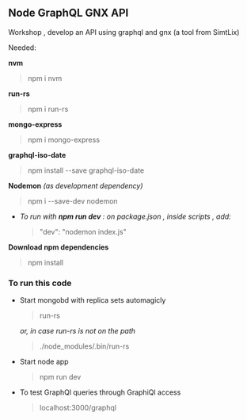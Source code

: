 ## Node GraphQL GNX API
Workshop , develop an API using graphql and gnx (a tool from SimtLix)

Needed:

**nvm**  
> npm i nvm

**run-rs**
>npm i run-rs

**mongo-express**
>npm i mongo-express

**graphql-iso-date**
>npm install --save graphql-iso-date

**Nodemon** *(as development dependency)*
>npm i --save-dev nodemon  

* *To run with **npm run dev** : on package.json , inside scripts , add:*  
  >"dev": "nodemon index.js"

**Download npm dependencies**
>npm install

### To run this code
* Start mongobd with replica sets automagicly
  >run-rs  

  *or, in case run-rs is not on the path*  
  >./node_modules/.bin/run-rs

* Start node app
  >npm run dev

* To test GraphQl queries through GraphiQl access
  >localhost:3000/graphql